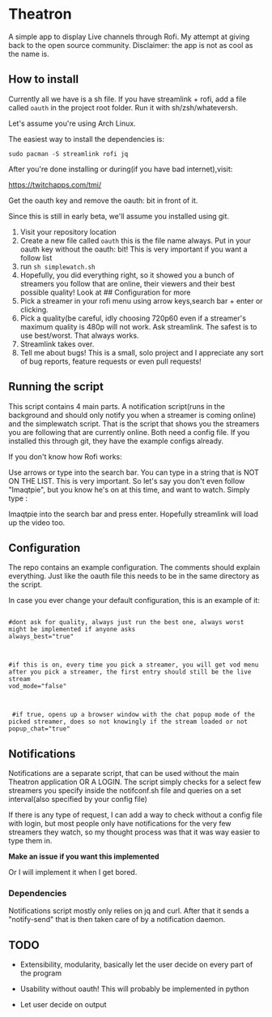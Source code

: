# Theatron

A simple app to display Live channels through Rofi. My attempt at giving back to the open source community. Disclaimer: the app is not as cool as the name is.

## How to install

Currently all we have is a sh file. If you have streamlink + rofi, add a file called `oauth` in the project root folder. Run it with sh/zsh/whateversh.

Let's assume you're using Arch Linux. 

The easiest way to install the dependencies is:

`sudo pacman -S streamlink rofi jq`

After you're done installing or during(if you have bad internet),visit:

https://twitchapps.com/tmi/

Get the oauth key and remove the oauth: bit in front of it.

Since this is still in early beta, we'll assume you installed using git. 

1. Visit your repository location
2. Create a new file called `oauth` this is the file name always. Put in your oauth key without the oauth: bit! This is very important if you want a follow list
3. run `sh simplewatch.sh`
4. Hopefully, you did everything right, so it showed you a bunch of streamers you follow that are online, their viewers and their best possible quality! Look at ## Configuration for more
5. Pick a streamer in your rofi menu using arrow keys,search bar + enter or clicking. 
6. Pick a quality(be careful, idly choosing 720p60 even if a streamer's maximum quality is 480p will not work. Ask streamlink. The safest is to use best/worst. That always works.
7. Streamlink takes over. 
8. Tell me about bugs! This is a small, solo project and I appreciate any sort of bug reports, feature requests or even pull requests!


## Running the script

This script contains 4 main parts. A notification script(runs in the background and should only notify you when a streamer is coming online) and the simplewatch script. That is the script that shows you the streamers you are following that are currently online. Both need a config file. If you installed this through git, they have the example configs already.

If you don't know how Rofi works:

Use arrows or type into the search bar. You can type in a string that is NOT ON THE LIST. This is very important. So let's say you don't even follow "Imaqtpie", but you know he's on at this time, and want to watch. Simply type :

Imaqtpie into the search bar and press enter. Hopefully streamlink will load up the video too. 

## Configuration

The repo contains an example configuration. The comments should explain everything. Just like the oauth file this needs to be in the same directory as the script. 

In case you ever change your default configuration, this is an example of it:

```

#dont ask for quality, always just run the best one, always worst might be implemented if anyone asks
always_best="true"



#if this is on, every time you pick a streamer, you will get vod menu after you pick a streamer, the first entry should still be the live stream
vod_mode="false"



 #if true, opens up a browser window with the chat popup mode of the picked streamer, does so not knowingly if the stream loaded or not
popup_chat="true"

```

## Notifications

Notifications are a separate script, that can be used without the main Theatron application OR A LOGIN. The script simply checks for a select few streamers you specify inside the notifconf.sh file and queries on a set interval(also specified by your config file)

If there is any type of request, I can add a way to check without a config file with login, but most people only have notifications for the very few streamers they watch, so my thought process was that it was way easier to type them in.

**Make an issue if you want this implemented**

Or I will implement it when I get bored.

### Dependencies

Notifications script mostly only relies on jq and curl. After that it sends a "notify-send" that is then taken care of by a notification daemon.

## TODO

- Extensibility, modularity, basically let the user decide on every part of the program

- Usability without oauth! This will probably be implemented in python

- Let user decide on output

